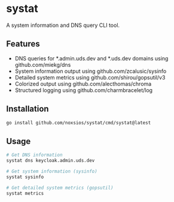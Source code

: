 # systat

A system information and DNS query CLI tool.

## Features

- DNS queries for *.admin.uds.dev and \*.uds.dev domains using github.com/miekg/dns
- System information output using github.com/zcalusic/sysinfo
- Detailed system metrics using github.com/shirou/gopsutil/v3
- Colorized output using github.com/alecthomas/chroma
- Structured logging using github.com/charmbracelet/log

## Installation

```bash
go install github.com/noxsios/systat/cmd/systat@latest
```

## Usage

```bash
# Get DNS information
systat dns keycloak.admin.uds.dev

# Get system information (sysinfo)
systat sysinfo

# Get detailed system metrics (gopsutil)
systat metrics
```
